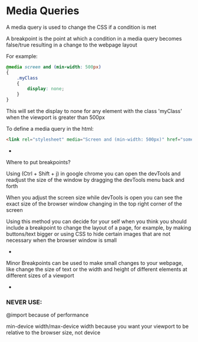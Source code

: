 # Media Queries

A media query is used to change the CSS if a condition is met

A breakpoint is the point at which a condition in a media query becomes false/true resulting in a change to the webpage layout

For example:

```CSS
@media screen and (min-width: 500px)
{
    .myClass
    {
        display: none;
    }
}
```

This will set the display to none for any element with the class 'myClass' when the viewport is greater than 500px

To define a media query in the html:

```HTML
<link rel="stylesheet" media="Screen and (min-width: 500px)" href="someCssFile.css">
```

-

Where to put breakpoints?

Using (Ctrl + Shift + j) in google chrome you can open the devTools and readjust the size of the window by dragging the devTools menu back and forth

When you adjust the screen size while devTools is open you can see the exact size of the browser window changing in the top right corner of the screen

Using this method you can decide for your self when you think you should include a breakpoint to change the layout of a page, for example, by making buttons/text bigger or using CSS to hide certain images that are not necessary when the browser window is small

-

Minor Breakpoints can be used to make small changes to your webpage, like change the size of text or the width and height of different elements at different sizes of a viewport

-

### NEVER USE:

@import because of performance

min-device width/max-device width because you want your viewport to be relative to the browser size, not device
